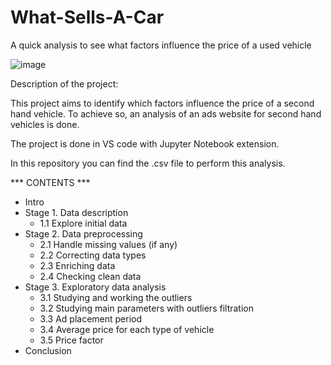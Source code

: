 # What-Sells-A-Car
A quick analysis to see what factors influence the price of a used vehicle


![image](https://user-images.githubusercontent.com/118930159/208308375-3a86d5f6-9706-431b-91ea-b0d5ba5244d4.png)


Description of the project:

This project aims to identify which factors influence the price of a second hand vehicle. To achieve so, an analysis of an ads website for second hand vehicles is done.

The project is done in VS code with Jupyter Notebook extension.

In this repository you can find the .csv file to perform this analysis.



*** CONTENTS ***

* Intro
* Stage 1. Data description
    * 1.1 Explore initial data
* Stage 2. Data preprocessing
    * 2.1 Handle missing values (if any)
    * 2.2 Correcting data types
    * 2.3  Enriching data
    * 2.4 Checking clean data
* Stage 3. Exploratory data analysis
    * 3.1 Studying and working the outliers
    * 3.2 Studying main parameters with outliers filtration
    * 3.3 Ad placement period
    * 3.4 Average price for each type of vehicle
    * 3.5 Price factor
* Conclusion
